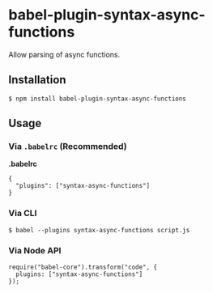 babel-plugin-syntax-async-functions
===================================

Allow parsing of async functions.

Installation
------------

    $ npm install babel-plugin-syntax-async-functions

Usage
-----

### Via `.babelrc` (Recommended)

**.babelrc**

    {
      "plugins": ["syntax-async-functions"]
    }

### Via CLI

    $ babel --plugins syntax-async-functions script.js

### Via Node API

    require("babel-core").transform("code", {
      plugins: ["syntax-async-functions"]
    });
